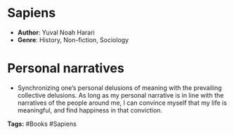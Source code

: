 # Sapiens
- **Author**: Yuval Noah Harari 
- **Genre**: History, Non-fiction, Sociology

# Personal narratives
- Synchronizing one’s personal delusions of meaning with the prevailing collective delusions.  As long as my personal narrative is in line with the narratives of the people around me, I can convince myself that my life is meaningful, and find happiness in that conviction.

**Tags:** #Books #Sapiens